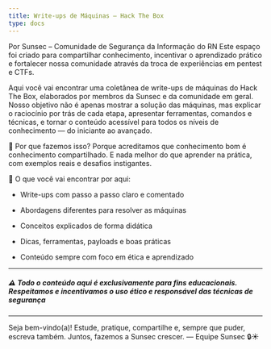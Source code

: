 ```yaml
---
title: Write-ups de Máquinas – Hack The Box
type: docs
---
```


Por Sunsec – Comunidade de Segurança da Informação do RN
Este espaço foi criado para compartilhar conhecimento, incentivar o aprendizado prático e fortalecer nossa comunidade através da troca de experiências em pentest e CTFs.

Aqui você vai encontrar uma coletânea de write-ups de máquinas do Hack The Box, elaborados por membros da Sunsec e da comunidade em geral. Nosso objetivo não é apenas mostrar a solução das máquinas, mas explicar o raciocínio por trás de cada etapa, apresentar ferramentas, comandos e técnicas, e tornar o conteúdo acessível para todos os níveis de conhecimento — do iniciante ao avançado.

🧠 Por que fazemos isso?
Porque acreditamos que conhecimento bom é conhecimento compartilhado. E nada melhor do que aprender na prática, com exemplos reais e desafios instigantes.

🔎 O que você vai encontrar por aqui:

- Write-ups com passo a passo claro e comentado

- Abordagens diferentes para resolver as máquinas

- Conceitos explicados de forma didática

- Dicas, ferramentas, payloads e boas práticas

- Conteúdo sempre com foco em ética e aprendizado

---

##### ⚠️ Todo o conteúdo aqui é exclusivamente para fins educacionais. Respeitamos e incentivamos o uso ético e responsável das técnicas de segurança

---

Seja bem-vindo(a)! Estude, pratique, compartilhe e, sempre que puder, escreva também.
Juntos, fazemos a Sunsec crescer.
— Equipe Sunsec 🔒☀️
